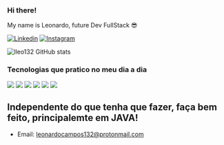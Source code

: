 ### Hi there! 

My name is Leonardo, future Dev FullStack 😎

[![Linkedin](https://img.shields.io/badge/LinkedIn-0077B5?style=for-the-badge&logo=linkedin&logoColor=white)](https://www.linkedin.com/in/leonardo-campos-654228236/)
[![Instagram](https://img.shields.io/badge/Instagram-E4405F?style=for-the-badge&logo=instagram&logoColor=white)](https://www.instagram.com/castrolleo_/)

![lleo132 GitHub stats](https://github-readme-stats.vercel.app/api?username=lleo132&show_icons=true&theme=dracula)

### Tecnologias que pratico no meu dia a dia

<div>
<img src="https://img.shields.io/badge/HTML5-E34F26?style=for-the-badge&logo=html5&logoColor=white"/>
<img src="https://img.shields.io/badge/CSS-239120?&style=for-the-badge&logo=css3&logoColor=white" />
<img src="https://img.shields.io/badge/JavaScript-F7DF1E?style=for-the-badge&logo=javascript&logoColor=black" />
<img src="https://img.shields.io/badge/Node.js-43853D?style=for-the-badge&logo=node.js&logoColor=whit">
<img src="https://img.shields.io/badge/TypeScript-007ACC?style=for-the-badge&logo=typescript&logoColor=white" />
<img src="https://img.shields.io/badge/Java-ED8B00?style=for-the-badge&logo=java&logoColor=white" />
</div>
 
 ## Independente do que tenha que fazer, faça bem feito, principalemte em JAVA!
 
 - Email: leonardocampos132@protonmail.com



